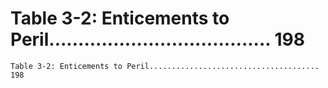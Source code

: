 # Table 3-2: Enticements to Peril...................................... 198

```
Table 3-2: Enticements to Peril...................................... 198
```
